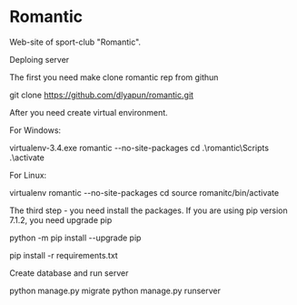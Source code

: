 Romantic
========

Web-site of sport-club "Romantic".

Deploing server

The first you need make clone romantic rep from githun

git clone https://github.com/dlyapun/romantic.git

After you need create virtual environment.

For Windows:

virtualenv-3.4.exe romantic --no-site-packages
cd .\romantic\Scripts\
.\activate

For Linux:

virtualenv romantic --no-site-packages
cd source romanitc/bin/activate

The third step - you need install the packages. If you are using pip version 7.1.2, you need upgrade pip

python -m pip install --upgrade pip

pip install -r requirements.txt

Create database and run server

python manage.py migrate
python manage.py runserver